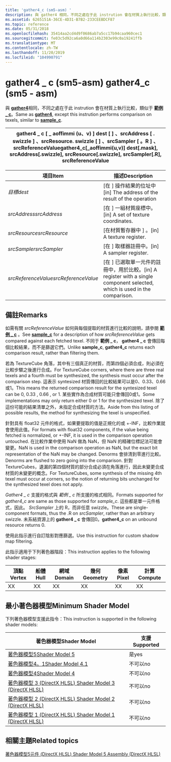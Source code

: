 ```yaml
---
title: 'gather4_c (sm5-asm) '
description: 與 gather4 相同，不同之處在于此 instrution 會在材質上執行比較，類似于範例 \_ c。
ms.assetid: 6265151A-36CE-4D31-B7B2-233CEEBDCF87
ms.topic: reference
ms.date: 05/31/2018
ms.openlocfilehash: 35414aa2cd4d9f0686ab7a5cc17b94caa960cec1
ms.sourcegitcommit: fe03c5d92ca6a0d66a114b2303e99c0a19241ffb
ms.translationtype: MT
ms.contentlocale: zh-TW
ms.lasthandoff: 11/20/2019
ms.locfileid: "104990791"
---
```

# <a name="gather4_c-sm5---asm"></a><span data-ttu-id="f8b77-103">gather4 \_ c (sm5-asm) </span><span class="sxs-lookup"><span data-stu-id="f8b77-103">gather4\_c (sm5 - asm)</span></span>

<span data-ttu-id="f8b77-104">與 [**gather4**](gather4--sm5---asm-.md)相同，不同之處在于此 instrution 會在材質上執行比較，類似于 [**範例 \_ c**](sample-c--sm4---asm-.md)。</span><span class="sxs-lookup"><span data-stu-id="f8b77-104">Same as [**gather4**](gather4--sm5---asm-.md), except this instrution performs comparison on texels, similar to [**sample\_c**](sample-c--sm4---asm-.md).</span></span>



| <span data-ttu-id="f8b77-105">gather4 \_ c \[ \_ aoffimmi (u、v) \] dest \[ \] 、srcAddress \[ . swizzle \] 、srcResource. swizzle \[ \] 、srcSampler \[ 。R \] 、srcReferenceValue</span><span class="sxs-lookup"><span data-stu-id="f8b77-105">gather4\_c\[\_aoffimmi(u,v)\] dest\[.mask\], srcAddress\[.swizzle\], srcResource\[.swizzle\], srcSampler\[.R\], srcReferenceValue</span></span> |
|-----------------------------------------------------------------------------------------------------------------------------------|



 



| <span data-ttu-id="f8b77-106">項目</span><span class="sxs-lookup"><span data-stu-id="f8b77-106">Item</span></span>                                                                                                                                       | <span data-ttu-id="f8b77-107">描述</span><span class="sxs-lookup"><span data-stu-id="f8b77-107">Description</span></span>                                                                                     |
|--------------------------------------------------------------------------------------------------------------------------------------------|-------------------------------------------------------------------------------------------------|
| <span data-ttu-id="f8b77-108"><span id="dest"></span><span id="DEST"></span>*目標*</span><span class="sxs-lookup"><span data-stu-id="f8b77-108"><span id="dest"></span><span id="DEST"></span>*dest*</span></span><br/>                                                                            | <span data-ttu-id="f8b77-109">\[在 \] 操作結果的位址中</span><span class="sxs-lookup"><span data-stu-id="f8b77-109">\[in\] The address of the result of the operation</span></span><br/>                                    |
| <span data-ttu-id="f8b77-110"><span id="srcAddress"></span><span id="srcaddress"></span><span id="SRCADDRESS"></span>*srcAddress*</span><span class="sxs-lookup"><span data-stu-id="f8b77-110"><span id="srcAddress"></span><span id="srcaddress"></span><span id="SRCADDRESS"></span>*srcAddress*</span></span><br/>                             | <span data-ttu-id="f8b77-111">\[在 \] 一組材質座標中。</span><span class="sxs-lookup"><span data-stu-id="f8b77-111">\[in\] A set of texture coordinates.</span></span><br/>                                                 |
| <span data-ttu-id="f8b77-112"><span id="srcResource"></span><span id="srcresource"></span><span id="SRCRESOURCE"></span>*srcResource*</span><span class="sxs-lookup"><span data-stu-id="f8b77-112"><span id="srcResource"></span><span id="srcresource"></span><span id="SRCRESOURCE"></span>*srcResource*</span></span><br/>                         | <span data-ttu-id="f8b77-113">\[在材質暫存器中 \] 。</span><span class="sxs-lookup"><span data-stu-id="f8b77-113">\[in\] A texture register.</span></span><br/>                                                           |
| <span data-ttu-id="f8b77-114"><span id="srcSampler"></span><span id="srcsampler"></span><span id="SRCSAMPLER"></span>*srcSampler*</span><span class="sxs-lookup"><span data-stu-id="f8b77-114"><span id="srcSampler"></span><span id="srcsampler"></span><span id="SRCSAMPLER"></span>*srcSampler*</span></span><br/>                             | <span data-ttu-id="f8b77-115">\[在 \] 取樣器註冊中。</span><span class="sxs-lookup"><span data-stu-id="f8b77-115">\[in\] A sampler register.</span></span><br/>                                                           |
| <span data-ttu-id="f8b77-116"><span id="srcReferenceValue"></span><span id="srcreferencevalue"></span><span id="SRCREFERENCEVALUE"></span>*srcReferenceValue*</span><span class="sxs-lookup"><span data-stu-id="f8b77-116"><span id="srcReferenceValue"></span><span id="srcreferencevalue"></span><span id="SRCREFERENCEVALUE"></span>*srcReferenceValue*</span></span><br/> | <span data-ttu-id="f8b77-117">\[在 \] 已選取單一元件的註冊中，用於比較。</span><span class="sxs-lookup"><span data-stu-id="f8b77-117">\[in\] A register with a single component selected, which is used in the comparison.</span></span><br/> |



 

## <a name="remarks"></a><span data-ttu-id="f8b77-118">備註</span><span class="sxs-lookup"><span data-stu-id="f8b77-118">Remarks</span></span>

<span data-ttu-id="f8b77-119">如需有關 *srcReferenceValue* 如何與每個提取的材質進行比較的說明，請參閱 [**範例 \_ c**](sample-c--sm4---asm-.md) 。</span><span class="sxs-lookup"><span data-stu-id="f8b77-119">See [**sample\_c**](sample-c--sm4---asm-.md) for a description of how *srcReferenceValue* gets compared against each fetched texel.</span></span> <span data-ttu-id="f8b77-120">不同于 **範例 \_ c**， **gather4 \_ c** 會傳回每個比較結果，而不是篩選它們。</span><span class="sxs-lookup"><span data-stu-id="f8b77-120">Unlike **sample\_c**, **gather4\_c** returns each comparison result, rather than filtering them.</span></span>

<span data-ttu-id="f8b77-121">若為 TextureCube 角落，其中有三個真正的材質，而第四個必須合成，則必須在比較步驟之後進行合成。</span><span class="sxs-lookup"><span data-stu-id="f8b77-121">For TextureCube corners, where there are three real texels and a fourth must be synthesized, the synthesis must occur after the comparison step.</span></span> <span data-ttu-id="f8b77-122">這表示 syntesized 材質傳回的比較結果可以是0、0.33、0.66 或1。</span><span class="sxs-lookup"><span data-stu-id="f8b77-122">This means the returned comparison result for the syntesized texel can be 0, 0.33 , 0.66 , or 1.</span></span> <span data-ttu-id="f8b77-123">某些實作為合成材質可能只會傳回0或1。</span><span class="sxs-lookup"><span data-stu-id="f8b77-123">Some implementations may only return either 0 or 1 for the synthesized texel.</span></span> <span data-ttu-id="f8b77-124">除了這份可能的結果清單之外，未指定合成材質的方法。</span><span class="sxs-lookup"><span data-stu-id="f8b77-124">Aside from this listing of possible results, the method for synthesizing the texel is unspecified.</span></span>

<span data-ttu-id="f8b77-125">針對具有 float32 元件的格式，如果要提取的值是正規化的或 +-INF，比較作業就會使用此值。</span><span class="sxs-lookup"><span data-stu-id="f8b77-125">For formats with float32 components, if the value being fetched is normalized, or +-INF, it is used in the comparison operation untouched.</span></span> <span data-ttu-id="f8b77-126">在比較作業中使用 NaN 做為 NaN，但 NaN 的精確位標記法可能會變更。</span><span class="sxs-lookup"><span data-stu-id="f8b77-126">NaN is used in the comparison operation as NaN, but the exact bit representation of the NaN may be changed.</span></span> <span data-ttu-id="f8b77-127">Denorms 會排清到零進行比較。</span><span class="sxs-lookup"><span data-stu-id="f8b77-127">Denorms are flushed to zero going into the comparison.</span></span> <span data-ttu-id="f8b77-128">針對 TextureCubes，遺漏的第四個材質的部分合成必須在角落進行，因此未變更合成材質的未變更的概念。</span><span class="sxs-lookup"><span data-stu-id="f8b77-128">For TextureCubes, some synthesis of the missing 4th texel must occur at corners, so the notion of returning bits unchanged for the synthesized texel does not apply.</span></span>

<span data-ttu-id="f8b77-129">*Gather4 \_ c* 支援的格式與 *範例 \_ c* 所支援的格式相同。</span><span class="sxs-lookup"><span data-stu-id="f8b77-129">Formats supported for *gather4\_c* are same as those supported for *sample\_c*.</span></span> <span data-ttu-id="f8b77-130">這些都是單一元件格式，因此。 *SrcSampler* 上的 R，而非任意 swizzle。</span><span class="sxs-lookup"><span data-stu-id="f8b77-130">These are single-component formats, thus the .R on *srcSampler*, rather than an arbitrary swizzle.</span></span> <span data-ttu-id="f8b77-131">未系結資源上的 **gather4 \_ c** 會傳回0。</span><span class="sxs-lookup"><span data-stu-id="f8b77-131">**gather4\_c** on an unbound resource returns 0.</span></span>

<span data-ttu-id="f8b77-132">使用此指示進行自訂陰影對應篩選。</span><span class="sxs-lookup"><span data-stu-id="f8b77-132">Use this instruction for custom shadow map filtering.</span></span>

<span data-ttu-id="f8b77-133">此指示適用于下列著色器階段：</span><span class="sxs-lookup"><span data-stu-id="f8b77-133">This instruction applies to the following shader stages:</span></span>



| <span data-ttu-id="f8b77-134">頂點</span><span class="sxs-lookup"><span data-stu-id="f8b77-134">Vertex</span></span> | <span data-ttu-id="f8b77-135">船體</span><span class="sxs-lookup"><span data-stu-id="f8b77-135">Hull</span></span> | <span data-ttu-id="f8b77-136">網域</span><span class="sxs-lookup"><span data-stu-id="f8b77-136">Domain</span></span> | <span data-ttu-id="f8b77-137">幾何</span><span class="sxs-lookup"><span data-stu-id="f8b77-137">Geometry</span></span> | <span data-ttu-id="f8b77-138">像素</span><span class="sxs-lookup"><span data-stu-id="f8b77-138">Pixel</span></span> | <span data-ttu-id="f8b77-139">計算</span><span class="sxs-lookup"><span data-stu-id="f8b77-139">Compute</span></span> |
|--------|------|--------|----------|-------|---------|
| <span data-ttu-id="f8b77-140">X</span><span class="sxs-lookup"><span data-stu-id="f8b77-140">X</span></span>      | <span data-ttu-id="f8b77-141">X</span><span class="sxs-lookup"><span data-stu-id="f8b77-141">X</span></span>    | <span data-ttu-id="f8b77-142">X</span><span class="sxs-lookup"><span data-stu-id="f8b77-142">X</span></span>      | <span data-ttu-id="f8b77-143">X</span><span class="sxs-lookup"><span data-stu-id="f8b77-143">X</span></span>        | <span data-ttu-id="f8b77-144">X</span><span class="sxs-lookup"><span data-stu-id="f8b77-144">X</span></span>     | <span data-ttu-id="f8b77-145">X</span><span class="sxs-lookup"><span data-stu-id="f8b77-145">X</span></span>       |



 

## <a name="minimum-shader-model"></a><span data-ttu-id="f8b77-146">最小著色器模型</span><span class="sxs-lookup"><span data-stu-id="f8b77-146">Minimum Shader Model</span></span>

<span data-ttu-id="f8b77-147">下列著色器模型支援此指令：</span><span class="sxs-lookup"><span data-stu-id="f8b77-147">This instruction is supported in the following shader models:</span></span>



| <span data-ttu-id="f8b77-148">著色器模型</span><span class="sxs-lookup"><span data-stu-id="f8b77-148">Shader Model</span></span>                                              | <span data-ttu-id="f8b77-149">支援</span><span class="sxs-lookup"><span data-stu-id="f8b77-149">Supported</span></span> |
|-----------------------------------------------------------|-----------|
| [<span data-ttu-id="f8b77-150">著色器模型5</span><span class="sxs-lookup"><span data-stu-id="f8b77-150">Shader Model 5</span></span>](d3d11-graphics-reference-sm5.md)        | <span data-ttu-id="f8b77-151">是</span><span class="sxs-lookup"><span data-stu-id="f8b77-151">yes</span></span>       |
| [<span data-ttu-id="f8b77-152">著色器模型4。1</span><span class="sxs-lookup"><span data-stu-id="f8b77-152">Shader Model 4.1</span></span>](dx-graphics-hlsl-sm4.md)              | <span data-ttu-id="f8b77-153">不可以</span><span class="sxs-lookup"><span data-stu-id="f8b77-153">no</span></span>        |
| [<span data-ttu-id="f8b77-154">著色器模型4</span><span class="sxs-lookup"><span data-stu-id="f8b77-154">Shader Model 4</span></span>](dx-graphics-hlsl-sm4.md)                | <span data-ttu-id="f8b77-155">不可以</span><span class="sxs-lookup"><span data-stu-id="f8b77-155">no</span></span>        |
| [<span data-ttu-id="f8b77-156">著色器模型 3 (DirectX HLSL) </span><span class="sxs-lookup"><span data-stu-id="f8b77-156">Shader Model 3 (DirectX HLSL)</span></span>](dx-graphics-hlsl-sm3.md) | <span data-ttu-id="f8b77-157">不可以</span><span class="sxs-lookup"><span data-stu-id="f8b77-157">no</span></span>        |
| [<span data-ttu-id="f8b77-158">著色器模型 2 (DirectX HLSL) </span><span class="sxs-lookup"><span data-stu-id="f8b77-158">Shader Model 2 (DirectX HLSL)</span></span>](dx-graphics-hlsl-sm2.md) | <span data-ttu-id="f8b77-159">不可以</span><span class="sxs-lookup"><span data-stu-id="f8b77-159">no</span></span>        |
| [<span data-ttu-id="f8b77-160">著色器模型 1 (DirectX HLSL) </span><span class="sxs-lookup"><span data-stu-id="f8b77-160">Shader Model 1 (DirectX HLSL)</span></span>](dx-graphics-hlsl-sm1.md) | <span data-ttu-id="f8b77-161">不可以</span><span class="sxs-lookup"><span data-stu-id="f8b77-161">no</span></span>        |



 

## <a name="related-topics"></a><span data-ttu-id="f8b77-162">相關主題</span><span class="sxs-lookup"><span data-stu-id="f8b77-162">Related topics</span></span>

<dl> <dt>

[<span data-ttu-id="f8b77-163">著色器模型5元件 (DirectX HLSL) </span><span class="sxs-lookup"><span data-stu-id="f8b77-163">Shader Model 5 Assembly (DirectX HLSL)</span></span>](shader-model-5-assembly--directx-hlsl-.md)
</dt> </dl>

 

 





